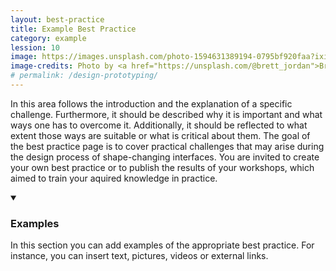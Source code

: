 ```yaml
---
layout: best-practice
title: Example Best Practice
category: example
lession: 10
image: https://images.unsplash.com/photo-1594631389194-0795bf920faa?ixid=MnwxMjA3fDB8MHxwaG90by1wYWdlfHx8fGVufDB8fHx8&ixlib=rb-1.2.1&auto=format&fit=crop&w=1192&q=80
image-credits: Photo by <a href="https://unsplash.com/@brett_jordan">Brett Jordan</a> on <a href="https://unsplash.com/">Unsplash</a>
# permalink: /design-prototyping/
---
```

In this area follows the introduction and the explanation of a specific challenge. Furthermore, it should be described why it is important and what ways one has to overcome it. Additionally, it should be reflected to what extent those ways are suitable or what is critical about them. The goal of the best practice page is to cover practical challenges that may arise during the design process of shape-changing interfaces. You are invited to create your own best practice or to publish the results of your workshops, which aimed to train your aquired knowledge in practice.

<details markdown="1" open>
<summary><h3>Examples</h3></summary> 
In this section you can add examples of the appropriate best practice. For instance, you can insert text, pictures, videos or external links.

</details>
